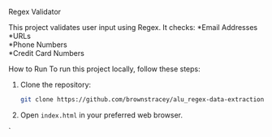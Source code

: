 Regex Validator

This project validates user input using Regex.
It checks:
*Email Addresses  
*URLs  
*Phone Numbers  
*Credit Card Numbers  

 How to Run
 To run this project locally, follow these steps:

1. Clone the repository:
    ```sh
    git clone https://github.com/brownstracey/alu_regex-data-extraction-brownstracey.git
    ```

3. Open `index.html` in your preferred web browser.

`
